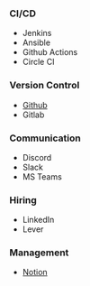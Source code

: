 ### CI/CD
- Jenkins
- Ansible
- Github Actions
- Circle CI

### Version Control
- [Github]()
- Gitlab

### Communication
- Discord
- Slack
- MS Teams

### Hiring
- LinkedIn
- Lever

### Management
- [Notion](https://www.notion.so/)
